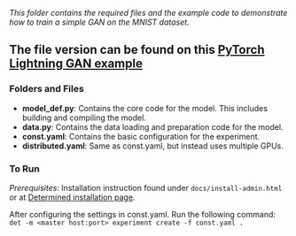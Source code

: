 
*This folder contains the required files and the example code to demonstrate how to train a simple GAN on the MNIST dataset.*
## The file version can be found on this [PyTorch Lightning GAN example](https://github.com/PyTorchLightning/pytorch-lightning/blob/master/pl_examples/domain_templates/generative_adversarial_net.py)

### Folders and Files
* **model_def.py**: Contains the core code for the model. This includes building and compiling the model.
* **data.py**: Contains the data loading and preparation code for the model.
* **const.yaml**: Contains the basic configuration for the experiment. 
* **distributed.yaml**: Same as const.yaml, but instead uses multiple GPUs. 

### To Run
   *Prerequisites*:
      Installation instruction found under `docs/install-admin.html` or at [Determined installation page](https://docs.determined.ai/latest/index.html).

   After configuring the settings in const.yaml. Run the following command:
     `det -m <master host:port> experiment create -f const.yaml . `

